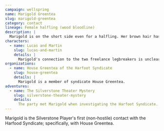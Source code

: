 ```yaml
---
campaign: wellspring
name: Marigold Greentea
slug: marigold-greentea
category: contact
lineage: Female halfling (wood bloodline)
description: |
  Marigold is on the short side even for a halfling. Her brown hair has green tips, and her skin has swirls and patterns resembling wood grain. She favors bright colors, such as yellow sundresses.
characters:
  - name: Lucas and Martin
    slug: lucas-and-martin
    details: |
      Marigold's connection to the two freelance legbreakers is unclear.
organizations:
  - name: House Greentea of the Harfoot Syndicate
    slug: house-greentea
    details: |
      Marigold is a member of syndicate House Greentea.
adventures:
  - name: The Silverstone Theater Mystery
    slug: silverstone-theater-mystery
    details:
      The party met Marigold when investigating the Harfoot Syndicate.
---
```


Marigold is the Silverstone Player's first (non-hostile) contact with the Harfood Syndicate; specifically, with House Greentea.
